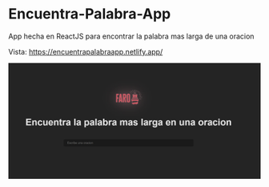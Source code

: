 # Encuentra-Palabra-App
App hecha en ReactJS para encontrar la palabra mas larga de una oracion

Vista: https://encuentrapalabraapp.netlify.app/

![](/IM/IM.png) 
